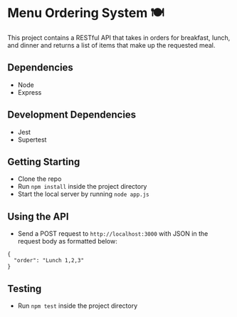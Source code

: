 # Menu Ordering System 🍽️

This project contains a RESTful API that takes in orders for breakfast, lunch, and dinner and returns a list of items that make up the requested meal.

## Dependencies

* Node
* Express

## Development Dependencies

* Jest
* Supertest

## Getting Starting

* Clone the repo
* Run `npm install` inside the project directory
* Start the local server by running `node app.js`

## Using the API

* Send a POST request to `http://localhost:3000` with JSON in the request body as formatted below:
```
{
  "order": "Lunch 1,2,3"
}
```

## Testing

* Run `npm test` inside the project directory


